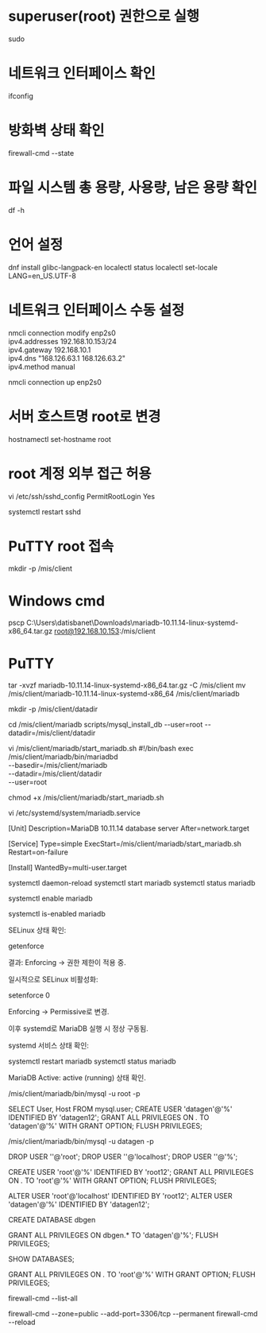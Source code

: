 # superuser(root) 권한으로 실행
sudo

# 네트워크 인터페이스 확인
ifconfig

# 방화벽 상태 확인
firewall-cmd --state

# 파일 시스템 총 용량, 사용량, 남은 용량 확인
df -h

# 언어 설정
dnf install glibc-langpack-en
localectl status
localectl set-locale LANG=en_US.UTF-8

# 네트워크 인터페이스 수동 설정
nmcli connection modify enp2s0 \
ipv4.addresses 192.168.10.153/24 \
ipv4.gateway 192.168.10.1 \
ipv4.dns "168.126.63.1 168.126.63.2" \
ipv4.method manual

nmcli connection up enp2s0

# 서버 호스트명 root로 변경
hostnamectl set-hostname root

# root 계정 외부 접근 허용
vi /etc/ssh/sshd_config
PermitRootLogin Yes

systemctl restart sshd

# PuTTY root 접속
mkdir -p /mis/client

# Windows cmd
pscp C:\Users\datisbanet\Downloads\mariadb-10.11.14-linux-systemd-x86_64.tar.gz root@192.168.10.153:/mis/client

# PuTTY
tar -xvzf mariadb-10.11.14-linux-systemd-x86_64.tar.gz -C /mis/client
mv /mis/client/mariadb-10.11.14-linux-systemd-x86_64 /mis/client/mariadb

mkdir -p /mis/client/datadir

cd /mis/client/mariadb
scripts/mysql_install_db --user=root --datadir=/mis/client/datadir

vi /mis/client/mariadb/start_mariadb.sh
#!/bin/bash
exec /mis/client/mariadb/bin/mariadbd \
  --basedir=/mis/client/mariadb \
  --datadir=/mis/client/datadir \
  --user=root

chmod +x /mis/client/mariadb/start_mariadb.sh

vi /etc/systemd/system/mariadb.service

[Unit]
Description=MariaDB 10.11.14 database server
After=network.target

[Service]
Type=simple
ExecStart=/mis/client/mariadb/start_mariadb.sh
Restart=on-failure

[Install]
WantedBy=multi-user.target

systemctl daemon-reload
systemctl start mariadb
systemctl status mariadb

systemctl enable mariadb

systemctl is-enabled mariadb

SELinux 상태 확인:

getenforce


결과: Enforcing → 권한 제한이 적용 중.

일시적으로 SELinux 비활성화:

setenforce 0


Enforcing → Permissive로 변경.

이후 systemd로 MariaDB 실행 시 정상 구동됨.

systemd 서비스 상태 확인:

systemctl restart mariadb
systemctl status mariadb


MariaDB Active: active (running) 상태 확인.

/mis/client/mariadb/bin/mysql -u root -p

SELECT User, Host FROM mysql.user;
CREATE USER 'datagen'@'%' IDENTIFIED BY 'datagen12';
GRANT ALL PRIVILEGES ON *.* TO 'datagen'@'%' WITH GRANT OPTION;
FLUSH PRIVILEGES;

/mis/client/mariadb/bin/mysql -u datagen -p

DROP USER ''@'root';
DROP USER ''@'localhost';
DROP USER ''@'%';

CREATE USER 'root'@'%' IDENTIFIED BY 'root12';
GRANT ALL PRIVILEGES ON *.* TO 'root'@'%' WITH GRANT OPTION;
FLUSH PRIVILEGES;

ALTER USER 'root'@'localhost' IDENTIFIED BY 'root12';
ALTER USER 'datagen'@'%' IDENTIFIED BY 'datagen12';

CREATE DATABASE dbgen

GRANT ALL PRIVILEGES ON dbgen.* TO 'datagen'@'%';
FLUSH PRIVILEGES;

SHOW DATABASES;

GRANT ALL PRIVILEGES ON *.* TO 'root'@'%' WITH GRANT OPTION;
FLUSH PRIVILEGES;

firewall-cmd --list-all

firewall-cmd --zone=public --add-port=3306/tcp --permanent
firewall-cmd --reload
